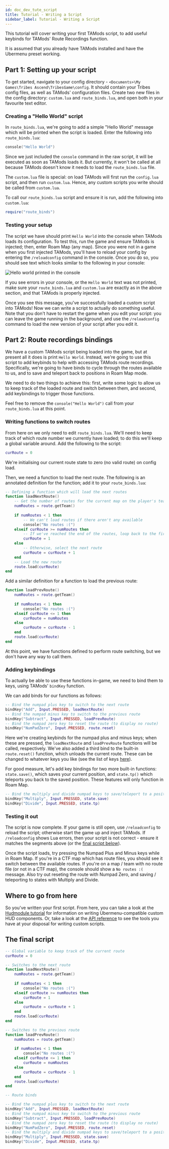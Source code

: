 ```yaml
---
id: doc_dev_tute_script
title: Tutorial - Writing a Script
sidebar_label: Tutorial - Writing a Script
---
```


This tutorial will cover writing your first TAMods script, to add useful keybinds for TAMods' Route Recordings function.

It is assumed that you already have TAMods installed and have the Ubermenu preset working.

## Part 1: Setting up your script

To get started, navigate to your config directory - `<Documents>\My Games\Tribes Ascend\TribesGame\config`. It should contain your Tribes config files, as well as TAMods' configuration files. Create two new files in the config directory: `custom.lua` and `route_binds.lua`, and open both in your favourite text editor.

### Creating a "Hello World" script

In `route_binds.lua`, we're going to add a simple "Hello World" message which will be printed when the script is loaded. Enter the following into `route_binds.lua`:

```lua
console("Hello World")
```

Since we just included the `console` command in the raw script, it will be executed as soon as TAMods loads it. But currently, it won't be called at all because TAMods doesn't know it needs to load the `route_binds.lua` file.

The `custom.lua` file is special: on load TAMods will first run the `config.lua` script, and then run `custom.lua`. Hence, any custom scripts you write should be called from `custom.lua`.

To call our `route_binds.lua` script and ensure it is run, add the following into `custom.lua`:

```lua
require("route_binds")
```

### Testing your setup

The script we have should print `Hello World` into the console when TAMods loads its configuration. To test this, run the game and ensure TAMods is injected; then, enter Roam Map (any map). Since you were not in a game when you first injected TAMods, you'll have to reload your config by entering the `/reloadconfig` command in the console. Once you do so, you should see text which looks similar to the following in your console:

![Hello world printed in the console](\img\docs\doc_dev_tute_script-1.png)

If you see errors in your console, or the `Hello World` text was not printed, make sure your `route_binds.lua` and `custom.lua` are exactly as in the above section, and that TAMods is properly injected.

Once you see this message, you've successfully loaded a custom script into TAMods! Now we can write a script to actually do something useful. Note that you don't have to restart the game when you edit your script: you can leave the game running in the background, and use the `/reloadconfig` command to load the new version of your script after you edit it.

## Part 2: Route recordings bindings

We have a custom TAMods script being loaded into the game, but at present all it does is print `Hello World`. Instead, we're going to use this script to add keybinds to help with accessing TAMods route recordings. Specifically, we're going to have binds to cycle through the routes available to us, and to save and teleport back to positions in Roam Map mode.

We need to do two things to achieve this: first, write some logic to allow us to keep track of the loaded route and switch between them, and second, add keybindings to trigger those functions.

Feel free to remove the `console("Hello World")` call from your `route_binds.lua` at this point.

### Writing functions to switch routes

From here on we only need to edit `route_binds.lua`. We'll need to keep track of which route number we currently have loaded; to do this we'll keep a global variable around. Add the following to the script:

```lua
curRoute = 0
```

We're initialising our current route state to zero (no valid route) on config load.

Then, we need a function to load the next route. The following is an annotated definition for the function; add it to your `route_binds.lua`:

```lua
-- Defining a function which will load the next routes
function loadNextRoute()
    -- Get the number of routes for the current map on the player's team
	numRoutes = route.getTeam()
    
    if numRoutes < 1 then
        -- We can't load routes if there aren't any available
		console("No routes :(")
    elseif curRoute >= numRoutes then
        -- If we've reached the end of the routes, loop back to the first one
		curRoute = 1
    else
        -- Otherwise, select the next route
		curRoute = curRoute + 1
    end
    -- Load the new route
	route.load(curRoute)
end
```

Add a similar definition for a function to load the previous route:

```lua
function loadPrevRoute()
	numRoutes = route.getTeam()
	
	if numRoutes < 1 then
		console("No routes :(")
	elseif curRoute <= 1 then
		curRoute = numRoutes
	else
		curRoute = curRoute - 1
	end
	route.load(curRoute)
end
```

At this point, we have functions defined to perform route switching, but we don't have any way to call them.

### Adding keybindings

To actually be able to use these functions in-game, we need to bind them to keys, using TAMods' `bindKey` function.

We can add binds for our functions as follows:

```lua
-- Bind the numpad plus key to switch to the next route
bindKey("Add", Input.PRESSED, loadNextRoute)
-- Bind the numpad minus key to switch to the previous route
bindKey("Subtract", Input.PRESSED, loadPrevRoute)
-- Bind the numpad zero key to reset the route (to display no route)
bindKey("NumPadZero", Input.PRESSED, route.reset)
```

Here we're creating keybinds for the numpad plus and minus keys; when these are pressed, the `loadNextRoute` and `loadPrevRoute` functions will be called, respectively. We've also added a third bind to the built-in `route.reset()` function, which unloads the current route. These can be changed to whatever keys you like (see the list of keys [here](https://wiki.unrealengine.com/List_of_Key/Gamepad_Input_Names)).

For good measure, let's add key bindings for two more built-in functions: `state.save()`, which saves your current position, and `state.tp()` which teleports you back to the saved position. These features will only function in Roam Map.

```lua
-- Bind the multiply and divide numpad keys to save/teleport to a position
bindKey("Multiply", Input.PRESSED, state.save)
bindKey("Divide", Input.PRESSED, state.tp)
```

### Testing it out

The script is now complete. If your game is still open, use `/reloadconfig` to reload the script; otherwise start the game up and inject TAMods. If `/reloadconfig` shows Lua errors, then your script is not correct - ensure it matches the segments above (or the [final script below](#the-final-script)).

Once the script loads, try pressing the Numpad Plus and Minus keys while in Roam Map. If you're in a CTF map which has route files, you should see it switch between the available routes. If you're on a map / team with no route file (or not in a CTF map), the console should show a `No routes :(` message. Also try out reseting the route with Numpad Zero, and saving / teleporting to states with Multiply and Divide.

## Where to go from here

So you've written your first script. From here, you can take a look at the [Hudmodule tutorial](doc_dev_tute_hudmodule.md) for information on writing Ubermenu-compatible custom HUD components. Or, take a look at the [API reference](doc_dev_api_overview.md) to see the tools you have at your disposal for writing custom scripts.

## The final script

```lua
-- Global variable to keep track of the current route
curRoute = 0

-- Switches to the next route
function loadNextRoute()
	numRoutes = route.getTeam()
	
	if numRoutes < 1 then
		console("No routes :(")
	elseif curRoute >= numRoutes then
		curRoute = 1
	else
		curRoute = curRoute + 1
	end
	route.load(curRoute)
end

-- Switches to the previous route
function loadPrevRoute()
	numRoutes = route.getTeam()
	
	if numRoutes < 1 then
		console("No routes :(")
	elseif curRoute <= 1 then
		curRoute = numRoutes
	else
		curRoute = curRoute - 1
	end
	route.load(curRoute)
end

-- Route binds

-- Bind the numpad plus key to switch to the next route
bindKey("Add", Input.PRESSED, loadNextRoute)
-- Bind the numpad minus key to switch to the previous route
bindKey("Subtract", Input.PRESSED, loadPrevRoute)
-- Bind the numpad zero key to reset the route (to display no route)
bindKey("NumPadZero", Input.PRESSED, route.reset)
-- Bind the multiply and divide numpad keys to save/teleport to a position
bindKey("Multiply", Input.PRESSED, state.save)
bindKey("Divide", Input.PRESSED, state.tp)
```